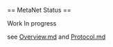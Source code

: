== MetaNet Status ==

Work In progress

see [Overview.md](doc/Overview.md) and [Protocol.md](doc/Protocol.md)